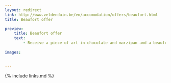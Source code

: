 ```yaml
---
layout: redirect
link: http://www.veldenduin.be/en/accomodation/offers/beaufort.html
title: Beaufort offer

preview:
    title: Beaufort offer
    text: 
        - Receive a piece of art in chocolate and marzipan and a beaufort guide with your reservation of an accomodation or camping pitch.
        
images:


---
```


{% include links.md %}

